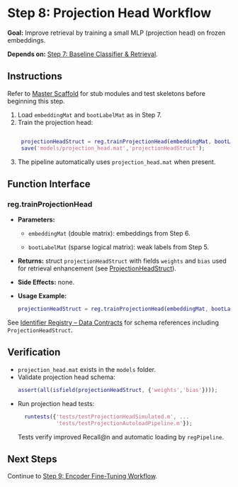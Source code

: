 # Step 8: Projection Head Workflow

**Goal:** Improve retrieval by training a small MLP (projection head) on frozen embeddings.

**Depends on:** [Step 7: Baseline Classifier & Retrieval](step07_baseline_classifier.md).

## Instructions
Refer to [Master Scaffold](master_scaffold.md) for stub modules and test skeletons before beginning this step.

1. Load `embeddingMat` and `bootLabelMat` as in Step 7.
2. Train the projection head:
   ```matlab

    projectionHeadStruct = reg.trainProjectionHead(embeddingMat, bootLabelMat);
    save('models/projection_head.mat','projectionHeadStruct');

   ```
3. The pipeline automatically uses `projection_head.mat` when present.

## Function Interface

### reg.trainProjectionHead
- **Parameters:**

  - `embeddingMat` (double matrix): embeddings from Step 6.

  - `bootLabelMat` (sparse logical matrix): weak labels from Step 5.
- **Returns:** struct `projectionHeadStruct` with fields `weights` and `bias` used for retrieval enhancement (see [ProjectionHeadStruct](identifier_registry.md#projectionheadstruct)).
- **Side Effects:** none.
- **Usage Example:**
  ```matlab
  projectionHeadStruct = reg.trainProjectionHead(embeddingMat, bootLabelMat);


  ```

See [Identifier Registry – Data Contracts](identifier_registry.md#data-contracts) for schema references including `ProjectionHeadStruct`.


## Verification
- `projection_head.mat` exists in the `models` folder.
- Validate projection head schema:
  ```matlab
  assert(all(isfield(projectionHeadStruct, {'weights','bias'})));
  ```
- Run projection head tests:
  ```matlab
    runtests({'tests/testProjectionHeadSimulated.m', ...
              'tests/testProjectionAutoloadPipeline.m'});
  ```
  Tests verify improved Recall@n and automatic loading by `regPipeline`.

## Next Steps
Continue to [Step 9: Encoder Fine-Tuning Workflow](step09_encoder_finetuning.md).
